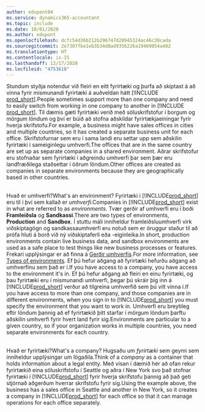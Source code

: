 ```yaml
---
author: edupont04
ms.service: dynamics365-accountant
ms.topic: include
ms.date: 10/01/2020
ms.author: edupont
ms.openlocfilehash: dcfc54d36b212b296747d28945324ac46c38cada
ms.sourcegitcommit: 2e7307fbe1eb3b34d0ad9356226a19409054a402
ms.translationtype: HT
ms.contentlocale: is-IS
ms.lasthandoff: 12/17/2020
ms.locfileid: "4753618"
---
```

<span data-ttu-id="16c1b-101">Stundum styðja notendur við fleiri en eitt fyrirtæki og þurfa að skiptast á að vinna fyrir mismunandi fyrirtæki á auðveldan hátt [!INCLUDE [prod_short](prod_short.md)].</span><span class="sxs-lookup"><span data-stu-id="16c1b-101">People sometimes support more than one company and need to easily switch from working in one company to another in [!INCLUDE [prod_short](prod_short.md)].</span></span> <span data-ttu-id="16c1b-102">Til dæmis gæti fyrirtæki verið með söluskrifstofur í borgum og mörgum löndum og því er búið að stofna aðskildar fyrirtækjaeiningar fyrir hverja skrifstofu.</span><span class="sxs-lookup"><span data-stu-id="16c1b-102">For example, a business might have sales offices in cities and multiple countries, so it has created a separate business unit for each office.</span></span> <span data-ttu-id="16c1b-103">Skrifstofurnar sem eru í sama landi eru settar upp sem aðskilin fyrirtæki í sameiginlegu umhverfi.</span><span class="sxs-lookup"><span data-stu-id="16c1b-103">The offices that are in the same country are set up as separate companies in a shared environment.</span></span> <span data-ttu-id="16c1b-104">Aðrar skrifstofur eru stofnaðar sem fyrirtæki í aðgreindu umhverfi þar sem þær eru landfræðilega staðsettar í öðrum löndum.</span><span class="sxs-lookup"><span data-stu-id="16c1b-104">Other offices are created as companies in separate environments because they are geographically based in other countries.</span></span><br><br>  

<span data-ttu-id="16c1b-105">Hvað er umhverfi?</span><span class="sxs-lookup"><span data-stu-id="16c1b-105">What's an environment?</span></span> <span data-ttu-id="16c1b-106">Fyrirtæki í [!INCLUDE[prod_short](prod_short.md)] eru til í því sem kallað er *umhverfi*.</span><span class="sxs-lookup"><span data-stu-id="16c1b-106">Companies in [!INCLUDE[prod_short](prod_short.md)] exist in what are referred to as *environments*.</span></span> <span data-ttu-id="16c1b-107">Tvær gerðir af umhverfi eru í boði **Framleiðsla** og **Sandkassi**.</span><span class="sxs-lookup"><span data-stu-id="16c1b-107">There are two types of environments, **Production** and **Sandbox**.</span></span> <span data-ttu-id="16c1b-108">Í stuttu máli inniheldur framleiðsluumhverfi virk viðskiptagögn og sandkassaumhverfi eru notuð sem er öruggur staður til að prófa hluti á borð við ný viðskiptaferli eða -eiginleika.</span><span class="sxs-lookup"><span data-stu-id="16c1b-108">In short, production environments contain live business data, and sandbox environments are used as a safe place to test things like new business processes or features.</span></span> <span data-ttu-id="16c1b-109">Frekari upplýsingar er að finna á [Gerðir umhverfis](/dynamics365/business-central/dev-itpro/administration/tenant-admin-center-environments#types-of-environments).</span><span class="sxs-lookup"><span data-stu-id="16c1b-109">For more information, see [Types of environments](/dynamics365/business-central/dev-itpro/administration/tenant-admin-center-environments#types-of-environments).</span></span> <span data-ttu-id="16c1b-110">Ef þú hefur aðgang að fyrirtæki hefurðu aðgang að umhverfinu sem það er í.</span><span class="sxs-lookup"><span data-stu-id="16c1b-110">If you have access to a company, you have access to the environment it's in.</span></span> <span data-ttu-id="16c1b-111">Ef þú hefur aðgang að fleiri en einu fyrirtæki, og þau fyrirtæki eru í mismunandi umhverfi, þegar þú skráir þig inn á [!INCLUDE[prod_short](prod_short.md)] verður að tilgreina umhverfið sem þú vilt vinna í.</span><span class="sxs-lookup"><span data-stu-id="16c1b-111">If you have access to more than one company, and those companies are in different environments, when you sign in to [!INCLUDE[prod_short](prod_short.md)] you must specify the environment that you want to work in.</span></span> <span data-ttu-id="16c1b-112">Umhverfi eru breytileg eftir löndum þannig að ef fyrirtækið þitt starfar í mörgum löndum þarftu aðskilin umhverfi fyrir hvert land fyrir sig.</span><span class="sxs-lookup"><span data-stu-id="16c1b-112">Environments are particular to a given country, so if your organization works in multiple countries, you need separate environments for each country.</span></span><br><br>  

<span data-ttu-id="16c1b-113">Hvað er fyrirtæki?</span><span class="sxs-lookup"><span data-stu-id="16c1b-113">What's a company?</span></span> <span data-ttu-id="16c1b-114">Hugsaðu um *fyrirtæki* sem geymi sem inniheldur upplýsingar um lögaðila.</span><span class="sxs-lookup"><span data-stu-id="16c1b-114">Think of a *company* as a container that holds information about a legal entity.</span></span> <span data-ttu-id="16c1b-115">Með vísan í dæmið hér að ofan rekur fyrirtækið eina söluskrifstofu í Seattle og aðra í New York svo það stofnar fyrirtæki í [!INCLUDE[prod_short](prod_short.md)] fyrir hverja skrifstofu þannig að það geti stjórnað aðgerðum hverrar skrifstofu fyrir sig.</span><span class="sxs-lookup"><span data-stu-id="16c1b-115">Using the example above, the business has a sales office in Seattle and another in New York, so it creates a company in [!INCLUDE[prod_short](prod_short.md)] for each office so that it can manage operations for each office separately.</span></span>  

